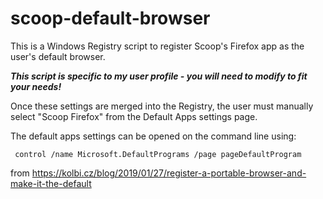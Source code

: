 # scoop-default-browser

This is a Windows Registry script to register Scoop's Firefox app as the user's default browser.

***This script is specific to my user profile - you will need to modify to fit your needs!***

Once these settings are merged into the Registry, the user must manually select "Scoop Firefox" from the Default Apps settings page.

The default apps settings can be opened on the command line using:

     control /name Microsoft.DefaultPrograms /page pageDefaultProgram
     

from https://kolbi.cz/blog/2019/01/27/register-a-portable-browser-and-make-it-the-default
